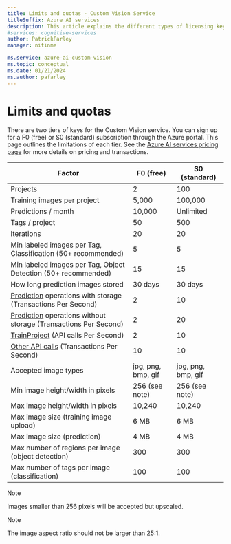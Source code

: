 ```yaml
---
title: Limits and quotas - Custom Vision Service
titleSuffix: Azure AI services
description: This article explains the different types of licensing keys and about the limits and quotas for the Custom Vision Service.
#services: cognitive-services
author: PatrickFarley
manager: nitinme

ms.service: azure-ai-custom-vision
ms.topic: conceptual
ms.date: 01/21/2024
ms.author: pafarley
---
```


# Limits and quotas

There are two tiers of keys for the Custom Vision service. You can sign up for a F0 (free) or S0 (standard) subscription through the Azure portal. This page outlines the limitations of each tier. See the [Azure AI services pricing page](https://azure.microsoft.com/pricing/details/cognitive-services/custom-vision-service/) for more details on pricing and transactions.

|Factor|**F0 (free)**|**S0 (standard)**|
|-----|-----|-----|
|Projects|2|100|
|Training images per project |5,000|100,000|
|Predictions / month|10,000 |Unlimited|
|Tags / project|50|500|
|Iterations |20|20|
|Min labeled images per Tag, Classification (50+ recommended) |5|5|
|Min labeled images per Tag, Object Detection (50+ recommended)|15|15|
|How long prediction images stored|30 days|30 days|
|[Prediction](/rest/api/customvision/predictions) operations with storage (Transactions Per Second)|2|10|
|[Prediction](/rest/api/customvision/predictions) operations without storage (Transactions Per Second)|2|20|
|[TrainProject](/rest/api/customvision/train-project/train-project) (API calls Per Second)|2|10|
|[Other API calls](/rest/api/custom-vision) (Transactions Per Second)|10|10|
|Accepted image types|jpg, png, bmp, gif|jpg, png, bmp, gif|
|Min image height/width in pixels|256 (see note)|256 (see note)|
|Max image height/width in pixels|10,240|10,240|
|Max image size (training image upload) |6 MB|6 MB|
|Max image size (prediction)|4 MB|4 MB|
|Max number of regions per image (object detection)|300|300|
|Max number of tags per image (classification)|100|100|

> [!NOTE]
> Images smaller than 256 pixels will be accepted but upscaled.

> [!NOTE]
> The image aspect ratio should not be larger than 25:1.
